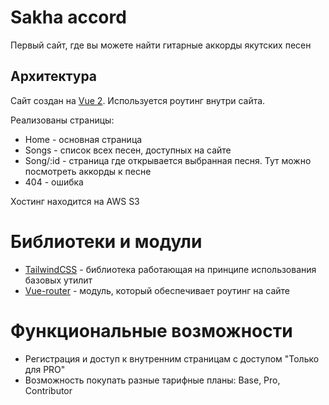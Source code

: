 # Sakha accord

Первый сайт, где вы можете найти гитарные аккорды якутских песен

## Архитектура

Сайт создан на [Vue 2](https://vuejs.org/). Используется роутинг внутри сайта. 

Реализованы страницы:
 - Home - основная страница
 - Songs - список всех песен, доступных на сайте
 - Song/:id - страница где открывается выбранная песня. Тут можно посмотреть аккорды к песне
 - 404 - ошибка
 
 Хостинг находится на AWS S3
 
 # Библиотеки и модули
 
 - [TailwindCSS](https://tailwindcss.com/) - библиотека работающая на принципе использования базовых утилит
 - [Vue-router](https://router.vuejs.org/ru/) - модуль, который обеспечивает роутинг на сайте
 
 # Функциональные возможности
 
 - Регистрация и доступ к внутренним страницам с доступом "Только для PRO"
 - Возможность покупать разные тарифные планы: Base, Pro, Contributor
